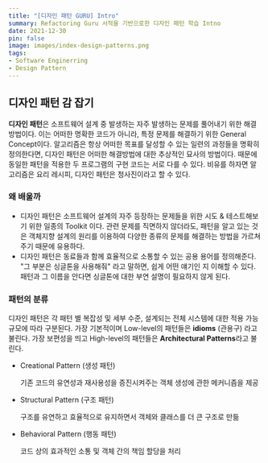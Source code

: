 ```yaml
---
title: "[디자인 패턴 GURU] Intro"
summary: Refactoring Guru 서적을 기반으로한 디자인 패턴 학습 Intno
date: 2021-12-30
pin: false
image: images/index-design-patterns.png
tags:
- Software Enginerring
- Design Pattern
---
```


## 디자인 패턴 감 잡기

**디자인 패턴**은 소프트웨어 설계 중 발생하는 자주 발생하는 문제를 풀어내기 위한 해결방법이다. 이는 어떠한 명확한 코드가 아니라, 특정 문제를 해결하기 위한 General Concept이다. 알고리즘은 항상 어떠한 목표를 달성할 수 있는 일련의 과정들을 명확히 정의한다면, 디자인 패턴은 어떠한 해결방법에 대한 추상적인 묘사의 방법이다. 때문에 동일한 패턴을 적용한 두 프로그램의 구현 코드는 서로 다를 수 있다. 비유를 하자면 알고리즘은 요리 레시피, 디자인 패턴은 청사진이라고 할 수 있다.

### 왜 배울까

- 디자인 패턴은 소프트웨어 설계의 자주 등장하는 문제들을 위한 시도 & 테스트해보기 위한 일종의 Toolkit 이다. 관련 문제를 직면하지 않더라도, 패턴을 알고 있는 것은 객체지향 설계의 원리를 이용하여 다양한 종류의 문제를 해결하는 방법을 가르쳐주기 때문에 유용하다.
- 디자인 패턴은 동료들과 함께 효율적으로 소통할 수 있는 공용 용어를 정의해준다. "그 부분은 싱글톤을 사용해줘" 라고 말하면, 쉽게 어떤 얘기인 지 이해할 수 있다. 패턴과 그 이름을 안다면 싱글톤에 대한 부연 설명이 필요하지 않게 된다.

### 패턴의 분류

디자인 패턴은 각 패턴 별 복잡성 및 세부 수준, 설계되는 전체 시스템에 대한 적용 가능 규모에 따라 구분된다. 가장 기본적이며 Low-level의 패턴들은 **idioms** (관용구) 라고 불린다. 가장 보편성을 띄고 High-level의 패턴들은 **Architectural Patterns**라고 불린다.

- Creational Pattern (생성 패턴)

  기존 코드의 유연성과 재사용성을 증진시켜주는 객체 생성에 관한 메커니즘을 제공

- Structural Pattern (구조 패턴)

  구조를 유연하고 효율적으로 유지하면서 객체와 클래스를 더 큰 구조로 만듦

- Behavioral Pattern (행동 패턴)

  코드 상의 효과적인 소통 및 객체 간의 책임 할당을 처리

